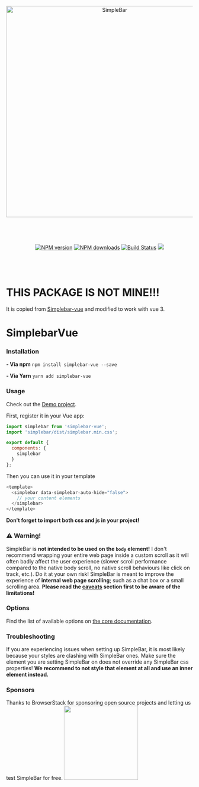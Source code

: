 <p align="center">
  <img src="https://user-images.githubusercontent.com/527559/66231995-3cd0c380-e6be-11e9-8782-c50c834aac93.png" width="570" alt="SimpleBar" />
</p>
<br/>
<p align="center" style="margin: 40px;">
  <a href="https://npmjs.org/package/simplebar-vue"><img alt="NPM version" src="https://img.shields.io/npm/v/simplebar-vue.svg?style=flat-square" /></a>
  <a href="https://npmjs.org/package/simplebar-vue"><img alt="NPM downloads" src="https://img.shields.io/npm/dm/simplebar-vue.svg?style=flat-square"></a>
  <a href="https://travis-ci.org/grsmto/simplebar"><img alt="Build Status" src="https://img.shields.io/travis/grsmto/simplebar/master.svg?style=flat-square" /></a>
  <a href="https://automate.browserstack.com/public-build/amtTU2pEa1FjNmpabTBCbUh2b3FpbFZQaXhNd1Q3bEg0L1dlSzd2SGN2Zz0tLWpjK1ZwWWRNWnVGQWI4OXphWGRISEE9PQ==--39b14340be576db5bd01b020627cd17414003bfb%"><img src='https://automate.browserstack.com/badge.svg?badge_key=amtTU2pEa1FjNmpabTBCbUh2b3FpbFZQaXhNd1Q3bEg0L1dlSzd2SGN2Zz0tLWpjK1ZwWWRNWnVGQWI4OXphWGRISEE9PQ==--39b14340be576db5bd01b020627cd17414003bfb%'/></a>
</p>
<br/>

# THIS PACKAGE IS NOT MINE!!!
It is copied from [Simplebar-vue](https://github.com/Grsmto/simplebar/tree/master/packages/simplebar-vue) and modified to work with vue 3.

# SimplebarVue

### Installation

**- Via npm**
`npm install simplebar-vue --save`

**- Via Yarn**
`yarn add simplebar-vue`

### Usage

Check out the [Demo project](https://github.com/Grsmto/simplebar/blob/master/examples/vue).

First, register it in your Vue app:

```js
import simplebar from 'simplebar-vue';
import 'simplebar/dist/simplebar.min.css';

export default {
  components: {
    simplebar
  }
};
```

Then you can use it in your template

```js
<template>
  <simplebar data-simplebar-auto-hide="false">
    // your content elements
  </simplebar>
</template>
```

**Don't forget to import both css and js in your project!**

### :warning: Warning!

SimpleBar is **not intended to be used on the `body` element!** I don't recommend wrapping your entire web page inside a custom scroll as it will often badly affect the user experience (slower scroll performance compared to the native body scroll, no native scroll behaviours like click on track, etc.). Do it at your own risk! SimpleBar is meant to improve the experience of **internal web page scrolling**; such as a chat box or a small scrolling area. **Please read the [caveats](#5-caveats) section first to be aware of the limitations!**

### Options

Find the list of available options on [the core documentation](https://github.com/Grsmto/simplebar/blob/master/packages/simplebar/README.md#options).

### Troubleshooting

If you are experiencing issues when setting up SimpleBar, it is most likely because your styles are clashing with SimpleBar ones. Make sure the element you are setting SimpleBar on does not override any SimpleBar css properties! **We recommend to not style that element at all and use an inner element instead.**

### Sponsors

Thanks to BrowserStack for sponsoring open source projects and letting us test SimpleBar for free.
<a href="https://www.browserstack.com" target="_blank">
<img src="https://user-images.githubusercontent.com/15015324/45184727-368fbf80-b1fe-11e8-8827-08dbc80b0fb1.png" width="200">
</a>
